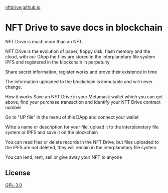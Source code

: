 [nftdrive.github.io](https://nftdrive.github.io/)

# NFT Drive to save docs in blockchain

NFT Drive is much more than an NFT.

NFT Drive is the evolution of paper, floppy disk, flash memory and the cloud, with our DApp the files are stored in the interplanetary file system IPFS and registered in the blockchain in perpetuity

Share secret information, register works and prove their existence in time

The information uploaded to the blockchain is immutable and will never change.

How it works
Save an NFT Drive in your Metamask wallet which you can get above, find your purchase transaction and identify your NFT Drive contract number

Go to "UP file" in the menu of this DApp and connect your wallet

Write a name or description for your file, upload it to the interplanetary file system or IPFS and save it on the blockchain

You can read files or delete records in the NFT Drive, but files uploaded to the IPFS are not deleted, they will remain in the interplanetary file system.

You can lend, rent, sell or give away your NFT to anyone

## License
[GPL-3.0](https://github.com/NFTDrive/nftdrive.github.io/blob/main/LICENSE)
